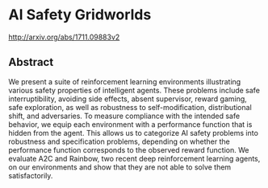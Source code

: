 # AI Safety Gridworlds
http://arxiv.org/abs/1711.09883v2
## Abstract
We present a suite of reinforcement learning environments illustrating various safety properties of intelligent agents. These problems include safe interruptibility, avoiding side effects, absent supervisor, reward gaming, safe exploration, as well as robustness to self-modification, distributional shift, and adversaries. To measure compliance with the intended safe behavior, we equip each environment with a performance function that is hidden from the agent. This allows us to categorize AI safety problems into robustness and specification problems, depending on whether the performance function corresponds to the observed reward function. We evaluate A2C and Rainbow, two recent deep reinforcement learning agents, on our environments and show that they are not able to solve them satisfactorily.
